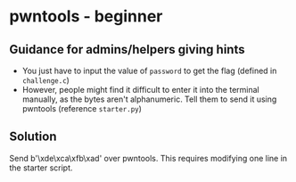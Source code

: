 # pwntools - beginner

## Guidance for admins/helpers giving hints

- You just have to input the value of `password` to get the flag (defined in `challenge.c`)
- However, people might find it difficult to enter it into the terminal manually, as the bytes aren't alphanumeric. Tell them to send it using pwntools (reference `starter.py`)

## Solution
Send b'\xde\xca\xfb\xad' over pwntools. This requires modifying one line in the starter script.
